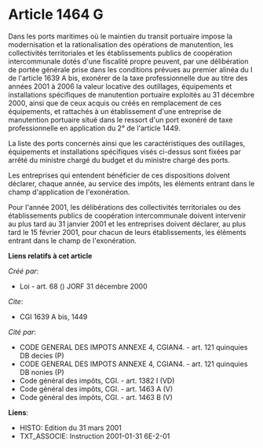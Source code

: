 # Article 1464 G

Dans les ports maritimes où le maintien du transit portuaire impose la modernisation et la rationalisation des opérations de
manutention, les collectivités territoriales et les établissements publics de coopération intercommunale dotés d'une
fiscalité propre peuvent, par une délibération de portée générale prise dans les conditions prévues au premier alinéa du I de
l'article 1639 A bis, exonérer de la taxe professionnelle due au titre des années 2001 à 2006 la valeur locative des
outillages, équipements et installations spécifiques de manutention portuaire exploités au 31 décembre 2000, ainsi que de
ceux acquis ou créés en remplacement de ces équipements, et rattachés à un établissement d'une entreprise de manutention
portuaire situé dans le ressort d'un port exonéré de taxe professionnelle en application du 2° de l'article 1449.

La liste des ports concernés ainsi que les caractéristiques des outillages, équipements et installations spécifiques visés
ci-dessus sont fixées par arrêté du ministre chargé du budget et du ministre chargé des ports.

Les entreprises qui entendent bénéficier de ces dispositions doivent déclarer, chaque année, au service des impôts, les
éléments entrant dans le champ d'application de l'exonération.

Pour l'année 2001, les délibérations des collectivités territoriales ou des établissements publics de coopération
intercommunale doivent intervenir au plus tard au 31 janvier 2001 et les entreprises doivent déclarer, au plus tard le 15
février 2001, pour chacun de leurs établissements, les éléments entrant dans le champ de l'exonération.

**Liens relatifs à cet article**

_Créé par_:

  - Loi - art. 68 () JORF 31 décembre 2000

_Cite_:

  - CGI 1639 A bis, 1449

_Cité par_:

  - CODE GENERAL DES IMPOTS ANNEXE 4, CGIAN4. - art. 121 quinquies DB decies (P)
  - CODE GENERAL DES IMPOTS ANNEXE 4, CGIAN4. - art. 121 quinquies DB nonies (P)
  - Code général des impôts, CGI. - art. 1382 I (VD)
  - Code général des impôts, CGI. - art. 1463 A (V)
  - Code général des impôts, CGI. - art. 1463 B (V)

**Liens**:

  - HISTO: Edition du 31 mars 2001
  - TXT_ASSOCIE: Instruction 2001-01-31 6E-2-01

